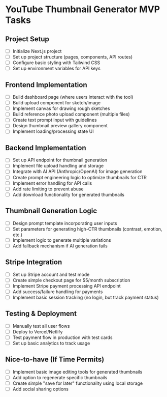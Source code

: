 # YouTube Thumbnail Generator MVP Tasks

## Project Setup
- [ ] Initialize Next.js project
- [ ] Set up project structure (pages, components, API routes)
- [ ] Configure basic styling with Tailwind CSS
- [ ] Set up environment variables for API keys

## Frontend Implementation
- [ ] Build dashboard page (where users interact with the tool)
- [ ] Build upload component for sketch/image
- [ ] Implement canvas for drawing rough sketches
- [ ] Build reference photo upload component (multiple files)
- [ ] Create text prompt input with guidelines
- [ ] Design thumbnail preview gallery component
- [ ] Implement loading/processing state UI

## Backend Implementation
- [ ] Set up API endpoint for thumbnail generation
- [ ] Implement file upload handling and storage
- [ ] Integrate with AI API (Anthropic/OpenAI) for image generation
- [ ] Create prompt engineering logic to optimize thumbnails for CTR
- [ ] Implement error handling for API calls
- [ ] Add rate limiting to prevent abuse
- [ ] Add download functionality for generated thumbnails

## Thumbnail Generation Logic
- [ ] Design prompt template incorporating user inputs
- [ ] Set parameters for generating high-CTR thumbnails (contrast, emotion, etc.)
- [ ] Implement logic to generate multiple variations
- [ ] Add fallback mechanism if AI generation fails

## Stripe Integration
- [ ] Set up Stripe account and test mode
- [ ] Create simple checkout page for $5/month subscription
- [ ] Implement Stripe payment processing API endpoint
- [ ] Add success/failure handling for payments
- [ ] Implement basic session tracking (no login, but track payment status)

## Testing & Deployment
- [ ] Manually test all user flows
- [ ] Deploy to Vercel/Netlify
- [ ] Test payment flow in production with test cards
- [ ] Set up basic analytics to track usage

## Nice-to-have (If Time Permits)
- [ ] Implement basic image editing tools for generated thumbnails
- [ ] Add option to regenerate specific thumbnails
- [ ] Create simple "save for later" functionality using local storage
- [ ] Add social sharing options
